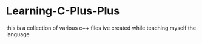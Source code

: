 # Learning-C-Plus-Plus
this is a collection of various c++ files ive created while teaching myself the language
